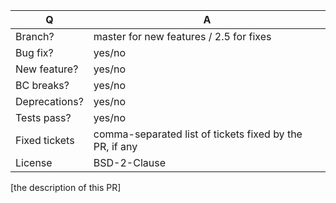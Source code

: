 | Q             | A
| ------------- | ---
| Branch?       | master for new features / 2.5 for fixes
| Bug fix?      | yes/no
| New feature?  | yes/no
| BC breaks?    | yes/no
| Deprecations? | yes/no
| Tests pass?   | yes/no
| Fixed tickets | comma-separated list of tickets fixed by the PR, if any
| License       | BSD-2-Clause

[the description of this PR]
